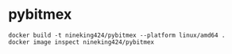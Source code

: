 # pybitmex
```
docker build -t nineking424/pybitmex --platform linux/amd64 .
docker image inspect nineking424/pybitmex
```
